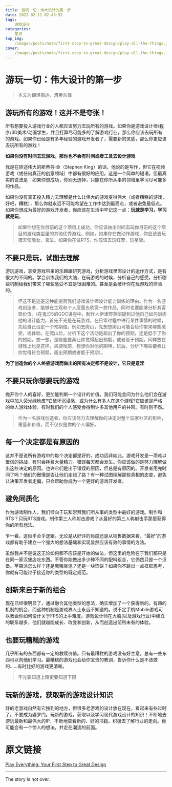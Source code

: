 ```yaml
---
title: 游玩一切：伟大设计的第一步
date: 2022-02-11 02:43:52
tags:
	游戏设计
categories:
	笔记
top_img:
	/images/posts/note/first-step-to-great-design/play-all-the-things.jpg
cover:
	/images/posts/note/first-step-to-great-design/play-all-the-things.jpg
---
```


# 游玩一切：伟大设计的第一步

>本文为翻译搬运，渣英勿怪

## 游玩所有的游戏！这并不是夸张！

所有想要投入游戏行业的人都应该努力去玩所有的游戏。如果你是游戏设计师/程序/3D美术/动画学生，并且打算尽可能多的了解游戏行业，那么你应该去玩所有的游戏。如果你已经是有多年经验的游戏开发者了，需要新的灵感，那么你更应该去玩所有的游戏！

**如果你没有时间去玩游戏，那你也不会有时间或者工具去设计游戏**

我是在转述伟大的斯蒂芬·金（Stephen King）的话，他说的是写作，但它在视频游戏（或任何真正的创意领域）中都有很好的应用。这是一个简单的短语，但最真实的说法是：如果你想成功，你别无选择，只能在你所从事的领域里学习尽可能多的作品。

如果你没有真正投入精力去理解是什么让伟大的游戏变得伟大（或者糟糕的游戏，好吧，糟糕），那么你就永远不可能希望在工作中达到最高点，或者避免最低点。如果你想成为最好的游戏开发者，你应该在生活中牢记这一点：**玩就是学习，学习就是玩**。

> 如果你想在你目前的这个项目上成功，你应该抽出时间去玩你目前的这个项目的游戏类型里的其他优秀游戏。例如，如果你在做动作游戏，你应该去玩猎天使魔女，鬼泣。如果你在做RTS，你应该去玩红警，玩星际。

## 不要只是玩，试图去理解

游玩游戏，享受游戏带来的乐趣跟研究游戏，分析游戏里面设计的运作方式，是有很大的不同的。学会训练我们的大脑，在玩游戏的时候，分析自己的感受，分析哪些机制给我们带来了哪些感受不宜是很困难的。甚至是会破坏你在玩游戏的体验的。

> 但这不是逃避这种能提高我们游戏设计师设计能力训练的理由。作为一名游戏创造者，能够在主观和个人层面去欣赏一款作品，同时也要能够分析其客观价值。(在鬼泣5的GDC讲座中，制作人伊津野英昭提到过他自己如何训练他的设计能力。首先不光是在玩游戏，在日常过程中进行某件事情的时候，先给自己设定一个预期值。例如去爬山，先想想爬山可能会给你带来哪些感受，或体验。在爬山后，分析下这个活动是超出了你的预期，还是低于了你的预期。想一想，是哪些要素让你觉得超出预期，或者低于预期。同样放在游戏上也是这样，买游戏前，想想你对他的期待，玩后，分析下哪些要素让你觉得符合预期，超出预期或者低于预期）。

**为了创造你的个人终极游戏而做出的所有决定都不是设计，它只是意淫**

## 不要只玩你想要玩的游戏

抛开你个人的喜好，更加能判断一个设计的价值。我们可能会问为什么他们会在游戏中加入荧光绿枪皮?它破坏沉浸感，或为什么有多人在这个游戏?它应该是严格的单人游戏体验。有时我们的个人感受会得到许多其他用户的共鸣。有时则不然。

> 作为一名游戏创造者，你应该努力去理解你的决定对整个玩家社区的影响，重量和价值，而不仅仅是你的个人偏好。

## 每一个决定都是有原因的

这并不是说所有游戏中的每个决定都是好的，成功远非如此。游戏开发是一项难以置信的挑战，有时会耗费大量精力。错误每天都会发生。你应该做的是努力理解做出这些决定的原因。也许它们是出于错误的原因，但总是有原因的。开发者用完时间了吗？他们的傲慢是否让他们走错了路？有一种试图理解那些真相的态度，避免让决策开发者走偏，只会帮助你成为一个更好的游戏开发者。

## 避免同质化

作为游戏制作人，我们倾向于玩和崇拜我们所从事的类型中最好的游戏。制作和RTS？只玩RTS游戏。制作第三人称射击游戏？从最好的第三人称射击手那里获得你的所有想法。

乍一看，这似乎合乎逻辑。无论是从好评的角度还是从销售数据来看，“最好”的游戏都有助于建立一个强大的想法基础和实现显然应该有效的事情的方法。

虽然我并不是说这无论如何都不应该是开始的做法，但这里的危险在于我们都只是在同一家汉堡店吃东西。不管你能做出多少种不同的配料组合，它仍然只是一个汉堡。苹果派怎么样？还是鹰嘴豆泥？还是一块馅饼？如果你不跳出一点框框思考，你就有可能过于接近你的类型的既定规范。

## 创新来自于新的组合

现在已经很明显了，通过融合其他类型的想法，确实增加了一个获得新的，有趣的机制的机会，而这种机制是游戏界人士永远不知道的。说不定手机Mobile游戏可以教会你如何设计关于FPS的上手难度。游戏设计师在大脑(以及游戏行业)中建立的联系越多，他们就越能成长、改变和创新，从而创造出前所未有的体验。

## 也要玩糟糕的游戏

几乎所有的东西都有一定的救赎价值。只有最糟糕的游戏没有好主意。总有一些东西可以向他们学习。最糟糕的游戏也会给你宝贵的教训，告诉你什么是不该做的……有时比好的游戏更清晰。

> 不光要知道上限更要知道下限

## 玩新的游戏，获取新的游戏设计知识

好的老游戏自然有它独到的地方，但很多老游戏的设计放在现在，看起来有些过时了。不要成为婆罗门。玩新的游戏，获取以及学习现代游戏设计的知识！不断地去游玩最新和最伟大的IP，不断地查看新的、好的书籍，积极去了解行业的走向。你可能会有一个惊人的想法，并走在潮流的前面。

# 原文链接

[Play Everything: Your First Step to Great Design](https://deepfriedgamer.com/blog/play-everything-your-first-step-to-great-design)



<!-- more -->

---

The story is not over.

